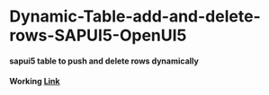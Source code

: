 # Dynamic-Table-add-and-delete-rows-SAPUI5-OpenUI5
#### sapui5 table to push and delete rows dynamically

#### Working [Link](http://chandankalita.com/demo/SapUI5/dTable/)
